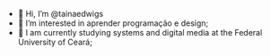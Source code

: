 - 👋 Hi, I’m @tainaedwigs
- 👀 I’m interested in aprender programação e design;
- 🌱 I am currently studying systems and digital media at the Federal University of Ceará;
